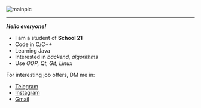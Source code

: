 ![mainpic](git.png)
____

***Hello everyone!***
 - I am a student of **School 21**
 - Code in C/C++
 - Learning Java
 - Interested in *backend, algorithms*
 - Use *OOP, Qt, Git, Linux*

For interesting job offers, DM me in:
 - [Telegram](http://t-do.ru/evdidenko "Telegram")
 - [Instagram](https://www.instagram.com/evgeny_didenko93/ "Instagram")
 - [Gmail](mailto:didenkoev93@gmail.com/ "Gmail")
